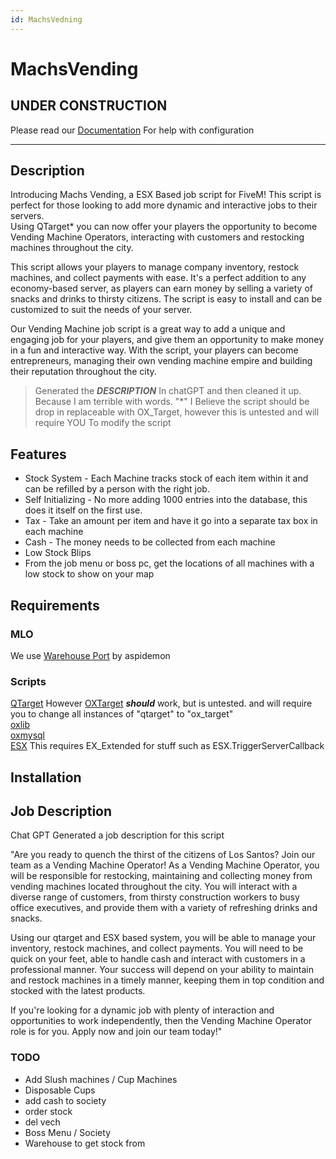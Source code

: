 ```yaml
---
id: MachsVedning
---
```


# MachsVending 

## UNDER CONSTRUCTION    

Please read our [Documentation](https://docs.dotroleplay.com/MachsVending) For help with configuration  

---
## Description  

Introducing Machs Vending, a ESX Based job script for FiveM! This script is perfect for those looking to add more dynamic and interactive jobs to their servers.  
Using QTarget* you can now offer your players the opportunity to become Vending Machine Operators, interacting with customers and restocking machines throughout the city.  

This script allows your players to manage company inventory, restock machines, and collect payments with ease. It's a perfect addition to any economy-based server, as players can earn money by selling a variety of snacks and drinks to thirsty citizens. The script is easy to install and can be customized to suit the needs of your server.  

Our Vending Machine job script is a great way to add a unique and engaging job for your players, and give them an opportunity to make money in a fun and interactive way. With the script, your players can become entrepreneurs, managing their own vending machine empire and building their reputation throughout the city.

> Generated the ***DESCRIPTION*** In chatGPT and then cleaned it up. Because I am terrible with words.
> "*" I Believe the script should be drop in replaceable with OX_Target, however this is untested and will require YOU To modify the script  

## Features

- Stock System - Each Machine tracks stock of each item within it and can be refilled by a person with the right job.
- Self Initializing - No more adding 1000 entries into the database, this does it itself on the first use.  
- Tax - Take an amount per item and have it go into a separate tax box in each machine
- Cash - The money needs to be collected from each machine  
- Low Stock Blips
- From the job menu or boss pc, get the locations of all machines with a low stock to show on your map  


## Requirements  

### MLO  

We use [Warehouse Port](https://www.gta5-mods.com/maps/mlo-warehouse-port-add-on-sp-alt-v-ragemp-fivem-aspidemon) by aspidemon   

### Scripts  

[QTarget](https://github.com/overextended/qtarget) However [OXTarget](https://github.com/overextended/ox_target) ***should*** work, but is untested.  and will require you to change all instances of "qtarget" to "ox_target"  
[oxlib](https://github.com/overextended/ox_lib/)  
[oxmysql](https://github.com/overextended/oxmysql)  
[ESX](https://github.com/esx-framework/esx_core) This requires EX_Extended for stuff such as ESX.TriggerServerCallback  

## Installation   










## Job Description 

Chat GPT Generated a job description for this script  


"Are you ready to quench the thirst of the citizens of Los Santos? Join our team as a Vending Machine Operator! As a Vending Machine Operator, you will be responsible for restocking, maintaining and collecting money from vending machines located throughout the city. You will interact with a diverse range of customers, from thirsty construction workers to busy office executives, and provide them with a variety of refreshing drinks and snacks.  

Using our qtarget and ESX based system, you will be able to manage your inventory, restock machines, and collect payments. You will need to be quick on your feet, able to handle cash and interact with customers in a professional manner. Your success will depend on your ability to maintain and restock machines in a timely manner, keeping them in top condition and stocked with the latest products.  

If you're looking for a dynamic job with plenty of interaction and opportunities to work independently, then the Vending Machine Operator role is for you. Apply now and join our team today!"  




### TODO
- Add Slush machines / Cup Machines
- Disposable Cups 
- add cash to society 
- order stock 
- del vech
- Boss Menu / Society  
- Warehouse to get stock from  

